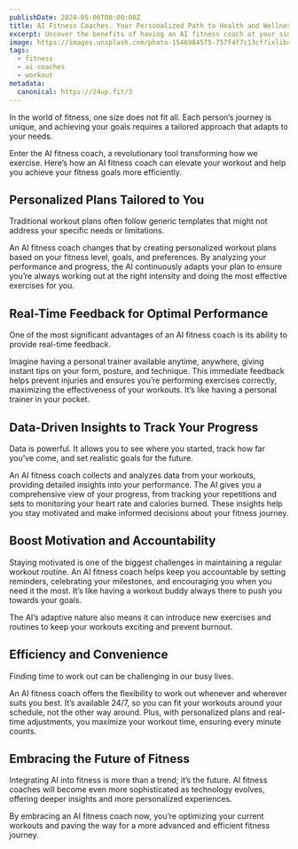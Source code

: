 ```yaml
---
publishDate: 2024-05-06T00:00:00Z
title: AI Fitness Coaches. Your Personalized Path to Health and Wellness
excerpt: Uncover the benefits of having an AI fitness coach at your side. Helping you with your workouts (isometric, abs routine, back, chest, lower body, full body, or shoulders), continuous support, and adaptive strategies, AI coaches provide a unique and effective approach to maintaining your health and wellness.
image: https://images.unsplash.com/photo-1546984575-757f4f7c13cf?ixlib=rb-4.0.3&ixid=M3wxMjA3fDB8MHxwaG90by1wYWdlfHx8fGVufDB8fHx8fA%3D%3D&auto=format&fit=crop&w=2070&q=80
tags:
  - fitness
  - ai coaches
  - workout
metadata:
  canonical: https://24up.fit/3
---
```


In the world of fitness, one size does not fit all. Each person’s journey is unique, and achieving your goals requires a tailored approach that adapts to your needs.

Enter the AI fitness coach, a revolutionary tool transforming how we exercise. Here’s how an AI fitness coach can elevate your workout and help you achieve your fitness goals more efficiently.

## Personalized Plans Tailored to You

Traditional workout plans often follow generic templates that might not address your specific needs or limitations. 

An AI fitness coach changes that by creating personalized workout plans based on your fitness level, goals, and preferences. By analyzing your performance and progress, the AI continuously adapts your plan to ensure you’re always working out at the right intensity and doing the most effective exercises for you.

## Real-Time Feedback for Optimal Performance
One of the most significant advantages of an AI fitness coach is its ability to provide real-time feedback. 

Imagine having a personal trainer available anytime, anywhere, giving instant tips on your form, posture, and technique. This immediate feedback helps prevent injuries and ensures you’re performing exercises correctly, maximizing the effectiveness of your workouts. It’s like having a personal trainer in your pocket.

## Data-Driven Insights to Track Your Progress
Data is powerful. It allows you to see where you started, track how far you’ve come, and set realistic goals for the future. 

An AI fitness coach collects and analyzes data from your workouts, providing detailed insights into your performance. The AI gives you a comprehensive view of your progress, from tracking your repetitions and sets to monitoring your heart rate and calories burned. These insights help you stay motivated and make informed decisions about your fitness journey.

## Boost Motivation and Accountability
Staying motivated is one of the biggest challenges in maintaining a regular workout routine. An AI fitness coach helps keep you accountable by setting reminders, celebrating your milestones, and encouraging you when you need it the most. It’s like having a workout buddy always there to push you towards your goals. 

The AI’s adaptive nature also means it can introduce new exercises and routines to keep your workouts exciting and prevent burnout.

## Efficiency and Convenience
Finding time to work out can be challenging in our busy lives. 

An AI fitness coach offers the flexibility to work out whenever and wherever suits you best. It’s available 24/7, so you can fit your workouts around your schedule, not the other way around. Plus, with personalized plans and real-time adjustments, you maximize your workout time, ensuring every minute counts.

## Embracing the Future of Fitness
Integrating AI into fitness is more than a trend; it’s the future. AI fitness coaches will become even more sophisticated as technology evolves, offering deeper insights and more personalized experiences. 

By embracing an AI fitness coach now, you’re optimizing your current workouts and paving the way for a more advanced and efficient fitness journey.
